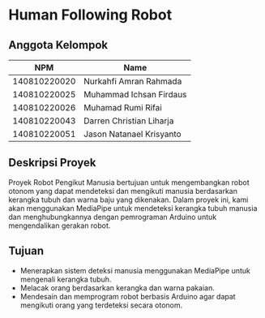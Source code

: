 # Human Following Robot

## Anggota Kelompok
| NPM           | Name        |
| ------------- |-------------|
| 140810220020  | Nurkahfi Amran Rahmada   |
| 140810220025  | Muhammad Ichsan Firdaus   |
| 140810220026  | Muhamad Rumi Rifai |
| 140810220043  | Darren Christian Liharja  |
| 140810220051  | Jason Natanael Krisyanto |

## Deskripsi Proyek
Proyek Robot Pengikut Manusia bertujuan untuk mengembangkan robot otonom yang dapat mendeteksi dan mengikuti manusia berdasarkan kerangka tubuh dan warna baju yang dikenakan. Dalam proyek ini, kami akan menggunakan MediaPipe untuk mendeteksi kerangka tubuh manusia dan menghubungkannya dengan pemrograman Arduino untuk mengendalikan gerakan robot.

## Tujuan
- Menerapkan sistem deteksi manusia menggunakan MediaPipe untuk mengenali kerangka tubuh.
- Melacak orang berdasarkan kerangka dan warna pakaian.
- Mendesain dan memprogram robot berbasis Arduino agar dapat mengikuti orang yang terdeteksi secara otonom.
